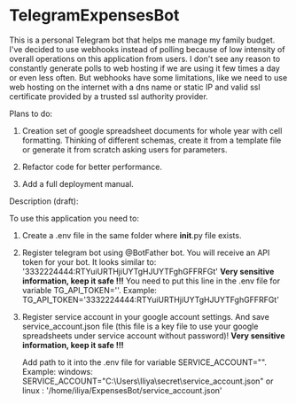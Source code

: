 # TelegramExpensesBot
This is a personal Telegram bot that helps me manage my family budget.
I've decided to use webhooks instead of polling because of low intensity of overall operations on this application from users.
I don't see any reason to constantly generate polls to web hosting if we are using it few times a day or even less often.
But webhooks have some limitations, like we need to use web hosting on the internet with a dns name or static IP and valid ssl certificate provided by a trusted ssl authority provider.

Plans to do:
1. Creation set of google spreadsheet documents for whole year with cell formatting.
   Thinking of different schemas, create it from a template file or generate it from scratch asking users for parameters.
   
2. Refactor code for better performance.

3. Add a full deployment manual.


Description (draft):

To use this application you need to:

1. Create a .env file in the same folder where __init__.py file exists.

2. Register telegram bot using @BotFather bot.
   You will receive an API token for your bot.
   It looks similar to: '3332224444:RTYuiURTHjiUYTgHJUYTFghGFFRFGt'
   **Very sensitive information, keep it safe !!!**
   You need to put this line in the .env file for variable TG_API_TOKEN=''. Example: TG_API_TOKEN='3332224444:RTYuiURTHjiUYTgHJUYTFghGFFRFGt'
   
3. Register service account in your google account settings.
   And save service_account.json file (this file is a key file to use your google spreadsheets under service account without password)!
   **Very sensitive information, keep it safe !!!**
   
   Add path to it into the .env file for variable SERVICE_ACCOUNT="".
   Example: 
   windows: SERVICE_ACCOUNT="C:\Users\Iliya\secret\service_account.json" 
   or 
   linux : '/home/iliya/ExpensesBot/service_account.json'


